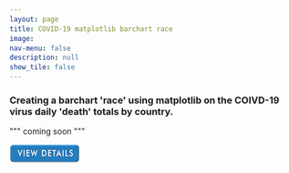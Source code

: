 ```yaml
---
layout: page
title: COVID-19 matplotlib barchart race
image: 
nav-menu: false
description: null
show_tile: false
---
```


### Creating a barchart 'race' using matplotlib on the COIVD-19 virus daily 'death' totals by country.

""" coming soon """

[![back button](https://github.com/CVanchieri/DSPortfolio/blob/gh-pages/assets/images/viewdetails.png?raw=true)](https://cvanchieri.github.io/DSPortfolio/c_visualizations.html)
